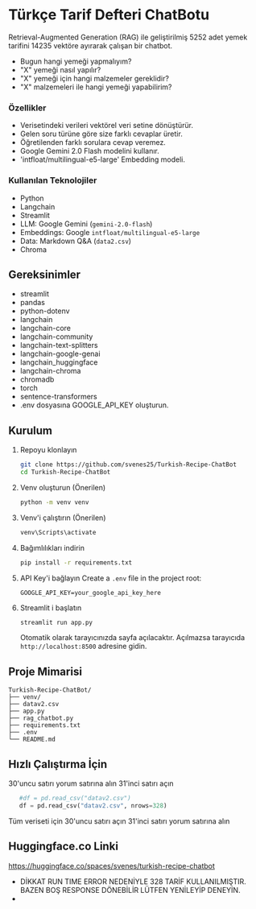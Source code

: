# Türkçe Tarif Defteri ChatBotu

Retrieval-Augmented Generation (RAG) ile geliştirilmiş 5252 adet yemek tarifini 14235 vektöre ayırarak çalışan bir chatbot.
- Bugun hangi yemeği yapmalıyım?
- "X" yemeği nasıl yapılır?
- "X" yemeği için hangi malzemeler gereklidir?
- "X" malzemeleri ile hangi yemeği yapabilirim?

### Özellikler
- Verisetindeki verileri vektörel veri setine dönüştürür.
- Gelen soru türüne göre size farklı cevaplar üretir. 
- Öğretilenden farklı sorulara cevap veremez.
- Google Gemini 2.0 Flash modelini kullanır.
- 'intfloat/multilingual-e5-large' Embedding modeli.

### Kullanılan Teknolojiler
- Python
- Langchain
- Streamlit
- LLM: Google Gemini (`gemini-2.0-flash`)
- Embeddings: Google `intfloat/multilingual-e5-large`
- Data: Markdown Q&A (`data2.csv`)
- Chroma

## Gereksinimler
- streamlit
- pandas
- python-dotenv
- langchain
- langchain-core
- langchain-community
- langchain-text-splitters
- langchain-google-genai
- langchain_huggingface
- langchain-chroma
- chromadb
- torch
- sentence-transformers
- .env dosyasına GOOGLE_API_KEY oluşturun.

## Kurulum
1. Repoyu klonlayın
   ```bash
   git clone https://github.com/svenes25/Turkish-Recipe-ChatBot
   cd Turkish-Recipe-ChatBot
   ```
2. Venv oluşturun (Önerilen)
   ```bash
   python -m venv venv
   ```
3. Venv'i çalıştırın (Önerilen)
   ```bash
   venv\Scripts\activate
   ```

4. Bağımlılıkları indirin
   ```bash
   pip install -r requirements.txt
   ```

5. API Key'i bağlayın
   Create a `.env` file in the project root:
   ```
   GOOGLE_API_KEY=your_google_api_key_here
   ```

6. Streamlit i başlatın
   ```bash
   streamlit run app.py
   ```
   Otomatik olarak tarayıcınızda sayfa açılacaktır.
   Açılmazsa tarayıcıda `http://localhost:8500` adresine gidin.

## Proje Mimarisi
```
Turkish-Recipe-ChatBot/
├── venv/
├── datav2.csv        
├── app.py                    
├── rag_chatbot.py       
├── requirements.txt          
├── .env                      
└── README.md                
```

## Hızlı Çalıştırma İçin
30'uncu satırı yorum satırına alın
31'inci satırı açın
```python
   #df = pd.read_csv("datav2.csv")
   df = pd.read_csv("datav2.csv", nrows=328)
```
Tüm veriseti için 
30'uncu satırı açın
31'inci satırı yorum satırına alın

## Huggingface.co Linki
https://huggingface.co/spaces/svenes/turkish-recipe-chatbot
 
- DİKKAT RUN TIME ERROR NEDENİYLE 328 TARİF KULLANILMIŞTIR. BAZEN BOŞ RESPONSE DÖNEBİLİR LÜTFEN YENİLEYİP DENEYİN.
- 
